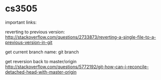 # cs3505


important links:

reverting to previous version:
http://stackoverflow.com/questions/2733873/reverting-a-single-file-to-a-previous-version-in-git

get current branch name:
git branch

get reversion back to master/origin
http://stackoverflow.com/questions/5772192/git-how-can-i-reconcile-detached-head-with-master-origin
